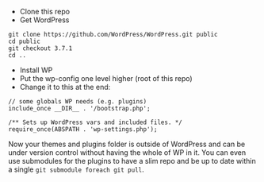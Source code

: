 - Clone this repo
- Get WordPress

```
git clone https://github.com/WordPress/WordPress.git public
cd public
git checkout 3.7.1
cd ..
```

- Install WP
- Put the wp-config one level higher (root of this repo)
- Change it to this at the end:

```
// some globals WP needs (e.g. plugins)
include_once __DIR__ . '/bootstrap.php';

/** Sets up WordPress vars and included files. */
require_once(ABSPATH . 'wp-settings.php');
```

Now your themes and plugins folder is outside of WordPress and can be
under version control without having the whole of WP in it.
You can even use submodules for the plugins to have a slim repo and be
up to date within  a single `git submodule foreach git pull`.
